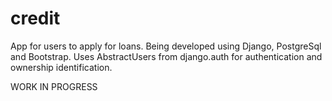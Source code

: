 # credit
App for users to apply for loans.
Being developed using Django, PostgreSql and Bootstrap.
Uses AbstractUsers from django.auth for authentication and ownership identification.

WORK IN PROGRESS
